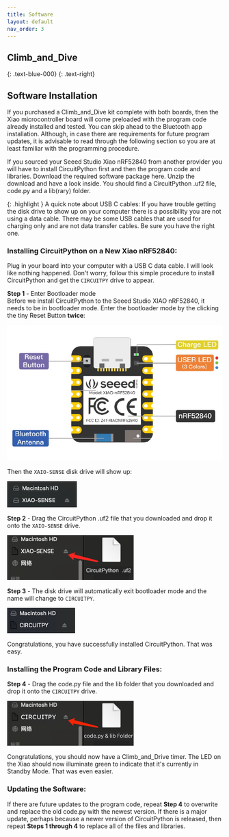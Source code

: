 ```yaml
---
title: Software
layout: default
nav_order: 3
---
```


## **Climb_and_Dive** ##
{: .text-blue-000}
{: .text-right}

## Software Installation ##

If you purchased a Climb_and_Dive kit complete with both boards, then the Xiao microcontroller board will come preloaded with the program code already installed and tested.  You can skip ahead to the Bluetooth app installation.  Although, in case there are requirements for future program updates, it is advisable to read through the following section so you are at least familiar with the programming procedure.

If you sourced your Seeed Studio Xiao nRF52840 from another provider you will have to install CircuitPython first and then the program code and libraries.  Download the required software package here.  Unzip the download and have a look inside.  You should find a CircuitPython .uf2 file, code.py and a lib(rary) folder.

{: .highlight }
A quick note about USB C cables: If you have trouble getting the disk drive to show up on your computer there is a possibility you are not using a data cable.  There may be some USB cables that are used for charging only and are not data transfer cables.  Be sure you have the right one.

### Installing CircuitPython on a New Xiao nRF52840: ###

Plug in your board into your computer with a USB C data cable.  I will look like nothing happened. Don't worry, follow this simple procedure to install CircuitPython and get the `CIRCUITPY` drive to appear.

**Step 1** - Enter Bootloader mode<br>
Before we install CircuitPython to the Seeed Studio XIAO nRF52840, it needs to be in bootloader mode. Enter the bootloader mode by the clicking the tiny Reset Button **twice**:

![](assets/images/XiaoBle.png)

Then the `XAIO-SENSE` disk drive will show up:

![](assets/images/Xiao-sense.png)

**Step 2** - Drag the CircuitPython .uf2 file that you downloaded and drop it onto the `XAIO-SENSE` drive.<br>

![](assets/images/Xiao-circuitpython.png)

**Step 3** - The disk drive will automatically exit bootloader mode and the name will change to `CIRCUITPY`.

![](assets/images/Xiao-circuitpy.png)

Congratulations, you have successfully installed CircuitPython.  That was easy.

### Installing the Program Code and Library Files: ###
**Step 4** - Drag the code.py file and the lib folder that you downloaded and drop it onto the `CIRCUITPY` drive.

![](assets/images/Code-circuitpy.png)

Congratulations, you should now have a Climb_and_Drive timer.  The LED on the Xiao should now illuminate green to indicate that it's currently in Standby Mode.  That was even easier.

### Updating the Software: ###
If there are future updates to the program code, repeat **Step 4** to overwrite and replace the old code.py with the newest version.  If there is a major update, perhaps because a newer version of CircuitPython is released, then repeat **Steps 1 through 4** to replace all of the files and libraries.
